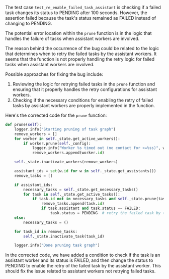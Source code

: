 The test case `test_re_enable_failed_task_assistant` is checking if a failed task changes its status to PENDING after 100 seconds. However, the assertion failed because the task's status remained as FAILED instead of changing to PENDING.

The potential error location within the `prune` function is in the logic that handles the failure of tasks when assistant workers are involved.

The reason behind the occurrence of the bug could be related to the logic that determines when to retry the failed tasks by the assistant workers. It seems that the function is not properly handling the retry logic for failed tasks when assistant workers are involved.

Possible approaches for fixing the bug include:
1. Reviewing the logic for retrying failed tasks in the `prune` function and ensuring that it properly handles the retry configurations for assistant workers.
2. Checking if the necessary conditions for enabling the retry of failed tasks by assistant workers are properly implemented in the function.

Here's the corrected code for the `prune` function:

```python
def prune(self):
    logger.info("Starting pruning of task graph")
    remove_workers = []
    for worker in self._state.get_active_workers():
        if worker.prune(self._config):
            logger.info("Worker %s timed out (no contact for >=%ss)", worker, self._config.worker_disconnect_delay)
            remove_workers.append(worker.id)

    self._state.inactivate_workers(remove_workers)

    assistant_ids = set(w.id for w in self._state.get_assistants())
    remove_tasks = []

    if assistant_ids:
        necessary_tasks = self._state.get_necessary_tasks()
        for task in self._state.get_active_tasks():
            if task.id not in necessary_tasks and self._state.prune(task, self._config):
                remove_tasks.append(task.id)
                if task.assistant and task.status == FAILED:
                    task.status = PENDING  # retry the failed task by the assistant worker
    else:
        necessary_tasks = ()

    for task_id in remove_tasks:
        self._state.inactivate_task(task_id)

    logger.info("Done pruning task graph")
```
In the corrected code, we have added a condition to check if the task is an assistant worker and its status is FAILED, and then change the status to PENDING to enable the retry of the failed task by the assistant worker. This should fix the issue related to assistant workers not retrying failed tasks.